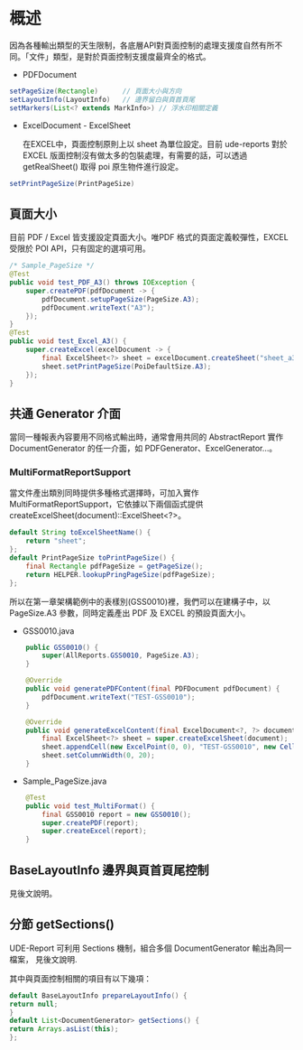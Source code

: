 # 概述

因為各種輸出類型的天生限制，各底層API對頁面控制的處理支援度自然有所不同。「文件」類型，是對於頁面控制支援度最齊全的格式。

* PDFDocument

``` java
setPageSize(Rectangle)      // 頁面大小與方向
setLayoutInfo(LayoutInfo)   // 邊界留白與頁首頁尾
setMarkers(List<? extends MarkInfo>) // 浮水印相關定義
```

* ExcelDocument - ExcelSheet

  在EXCEL中，頁面控制原則上以 sheet 為單位設定。目前 ude-reports 對於 EXCEL 版面控制沒有做太多的包裝處理，有需要的話，可以透過 getRealSheet() 取得 poi 原生物件進行設定。

``` java
setPrintPageSize(PrintPageSize)
```

## 頁面大小

目前 PDF / Excel 皆支援設定頁面大小。唯PDF 格式的頁面定義較彈性，EXCEL 受限於 POI API，只有固定的選項可用。

``` java
/* Sample_PageSize */
@Test
public void test_PDF_A3() throws IOException {
    super.createPDF(pdfDocument -> {
        pdfDocument.setupPageSize(PageSize.A3);
        pdfDocument.writeText("A3");
    });
}
@Test
public void test_Excel_A3() {
    super.createExcel(excelDocument -> {
        final ExcelSheet<?> sheet = excelDocument.createSheet("sheet_a3");
        sheet.setPrintPageSize(PoiDefaultSize.A3);
    });
}
```


## 共通 Generator 介面

當同一種報表內容要用不同格式輸出時，通常會用共同的 AbstractReport 實作 DocumentGenerator 的任一介面，如 PDFGenerator、ExcelGenerator…。

### MultiFormatReportSupport

當文件產出類別同時提供多種格式選擇時，可加入實作 MultiFormatReportSupport，它依據以下兩個函式提供 createExcelSheet(document)::ExcelSheet<?>。


``` java
default String toExcelSheetName() {
    return "sheet";
};
default PrintPageSize toPrintPageSize() {
    final Rectangle pdfPageSize = getPageSize();
    return HELPER.lookupPringPageSize(pdfPageSize);
};
```

所以在第一章架構範例中的表樣別(GSS0010)裡，我們可以在建構子中，以 PageSize.A3 參數，同時定義產出 PDF 及 EXCEL 的預設頁面大小。

* GSS0010.java
``` java
    public GSS0010() {
        super(AllReports.GSS0010, PageSize.A3);
    }

    @Override
    public void generatePDFContent(final PDFDocument pdfDocument) {
        pdfDocument.writeText("TEST-GSS0010");
    }

    @Override
    public void generateExcelContent(final ExcelDocument<?, ?> document) {
        final ExcelSheet<?> sheet = super.createExcelSheet(document);
        sheet.appendCell(new ExcelPoint(0, 0), "TEST-GSS0010", new CellFormat(Border.BOX));
        sheet.setColumnWidth(0, 20);
    }
```
* Sample_PageSize.java
``` java    
    @Test
    public void test_MultiFormat() {
        final GSS0010 report = new GSS0010();
        super.createPDF(report);
        super.createExcel(report);
    }    
```

## BaseLayoutInfo 邊界與頁首頁尾控制

見後文說明。

## 分節 getSections()

UDE-Report 可利用 Sections 機制，組合多個 DocumentGenerator 輸出為同一檔案，
見後文說明.


其中與頁面控制相關的項目有以下幾項：

``` java
default BaseLayoutInfo prepareLayoutInfo() {
return null;
}
default List<DocumentGenerator> getSections() {
return Arrays.asList(this);
};
```










